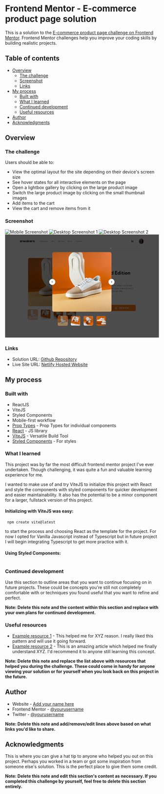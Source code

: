 # Frontend Mentor - E-commerce product page solution

This is a solution to the [E-commerce product page challenge on Frontend Mentor](https://www.frontendmentor.io/challenges/ecommerce-product-page-UPsZ9MJp6). Frontend Mentor challenges help you improve your coding skills by building realistic projects.

## Table of contents

- [Overview](#overview)
  - [The challenge](#the-challenge)
  - [Screenshot](#screenshot)
  - [Links](#links)
- [My process](#my-process)
  - [Built with](#built-with)
  - [What I learned](#what-i-learned)
  - [Continued development](#continued-development)
  - [Useful resources](#useful-resources)
- [Author](#author)
- [Acknowledgments](#acknowledgments)

## Overview

### The challenge

Users should be able to:

- View the optimal layout for the site depending on their device's screen size
- See hover states for all interactive elements on the page
- Open a lightbox gallery by clicking on the large product image
- Switch the large product image by clicking on the small thumbnail images
- Add items to the cart
- View the cart and remove items from it

### Screenshot

![Mobile Screenshot](./src/screenshots/sc1.png)
![Desktop Screenshot 1](./src/screenshots/sc2.png)
![Desktop Screenshot 2](./src/screenshots/sc3.png)
![Desktop Screenshot 3](./src/screenshots/sc4.png)

### Links

- Solution URL: [Github Repository](https://github.com/Kijimai/ecommerce-vite-react)
- Live Site URL: [Netlify Hosted Website](https://ecommerce-reactjs-vite.netlify.app/)

## My process

### Built with

- ReactJS
- ViteJS
- Styled Components
- Mobile-first workflow
- [Prop Types](https://www.npmjs.com/package/prop-types) - Prop Types for individual components
- [React](https://reactjs.org/) - JS library
- [ViteJS](https://vitejs.dev/) - Versatile Build Tool
- [Styled Components](https://styled-components.com/) - For styles

### What I learned

This project was by far the most difficult frontend mentor project I've ever undertaken. Though challenging, it was quite a fun and valuable learning experience for me.

I wanted to make use of and try ViteJS to initialize this project with React and style the components with styled components for quicker development and easier maintainability. It also has the potential to be a minor component for a larger, fullstack version of this project.

#### Initializing with ViteJS was easy:

```git
 npm create vite@latest
```

to start the process and choosing React as the template for the project. For now I opted for Vanilla Javascript instead of Typescript but in future project I will begin integrating Typescript to get more practice with it.

#### Using Styled Components:

```js

```

### Continued development

Use this section to outline areas that you want to continue focusing on in future projects. These could be concepts you're still not completely comfortable with or techniques you found useful that you want to refine and perfect.

**Note: Delete this note and the content within this section and replace with your own plans for continued development.**

### Useful resources

- [Example resource 1](https://www.example.com) - This helped me for XYZ reason. I really liked this pattern and will use it going forward.
- [Example resource 2](https://www.example.com) - This is an amazing article which helped me finally understand XYZ. I'd recommend it to anyone still learning this concept.

**Note: Delete this note and replace the list above with resources that helped you during the challenge. These could come in handy for anyone viewing your solution or for yourself when you look back on this project in the future.**

## Author

- Website - [Add your name here](https://www.your-site.com)
- Frontend Mentor - [@yourusername](https://www.frontendmentor.io/profile/yourusername)
- Twitter - [@yourusername](https://www.twitter.com/yourusername)

**Note: Delete this note and add/remove/edit lines above based on what links you'd like to share.**

## Acknowledgments

This is where you can give a hat tip to anyone who helped you out on this project. Perhaps you worked in a team or got some inspiration from someone else's solution. This is the perfect place to give them some credit.

**Note: Delete this note and edit this section's content as necessary. If you completed this challenge by yourself, feel free to delete this section entirely.**
